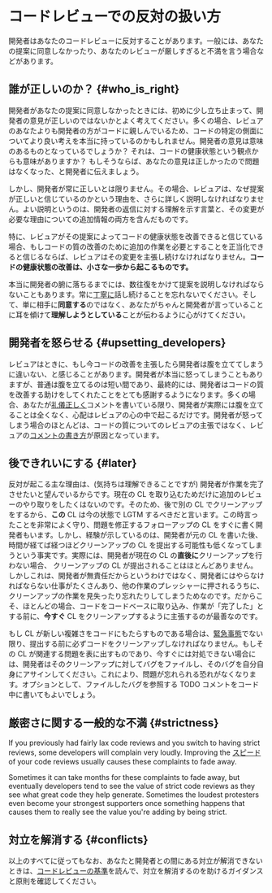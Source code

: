 # コードレビューでの反対の扱い方



開発者はあなたのコードレビューに反対することがあります。一般には、あなたの提案に同意しなかったり、あなたのレビューが厳しすぎると不満を言う場合などがあります。

## 誰が正しいのか？ {#who_is_right}

開発者があなたの提案に同意しなかったときには、初めに少し立ち止まって、開発者の意見が正しいのではないかとよく考えてください。多くの場合、レビュアのあなたよりも開発者の方がコードに親しんでいるため、コードの特定の側面についてより良い考えを本当に持っているのかもしれません。開発者の意見は意味のあるものとなっているでしょうか？ それは、コードの健康状態という観点からも意味がありますか？ もしそうならば、あなたの意見は正しかったので問題はなくなった、と開発者に伝えましょう。

しかし、開発者が常に正しいとは限りません。その場合、レビュアは、なぜ提案が正しいと信じているのかという理由を、さらに詳しく説明しなければなりません。よい説明というのは、開発者の返信に対する理解を示す言葉と、その変更が必要な理由についての追加情報の両方を含んだものです。

特に、レビュアがその提案によってコードの健康状態を改善できると信じている場合、もしコードの質の改善のために追加の作業を必要とすることを正当化できると信じるならば、レビュアはその変更を主張し続けなければなりません。**コードの健康状態の改善は、小さな一歩から起こるものです。**

本当に開発者の腑に落ちるまでには、数往復をかけて提案を説明しなければならないこともあります。常に[丁寧に](comments.md#courtesy)話し続けることを忘れないでください。そして、単に相手に**同意する**のではなく、あなたがちゃんと開発者が言っていることに耳を傾けて**理解しようとしている**ことが伝わるように心がけてください。

## 開発者を怒らせる {#upsetting_developers}

レビュアはときに、もし今コードの改善を主張したら開発者は腹を立ててしまうに違いない、と感じることがあります。開発者が本当に怒ってしまうこともありますが、普通は腹を立てるのは短い間であり、最終的には、開発者はコードの質を改善する助けをしてくれたことをとても感謝するようになります。多くの場合、あなたが[礼儀正しく](comments.md#courtesy)コメントを書いている限り、開発者が実際には腹を立てることは全くなく、心配はレビュアの心の中で起こるだけです。開発者が怒ってしまう場合のほとんどは、コードの質についてのレビュアの主張ではなく、レビュアの[コメントの書き方](comments.md#courtesy)が原因となっています。

## 後できれいにする {#later}

反対が起こる主な理由は、(気持ちは理解できることですが) 開発者が作業を完了させたいと望んでいるからです。現在の CL を取り込むためだけに追加のレビューのやり取りをしたくはないのです。そのため、後で別の CL でクリーンアップをするから、**この** CL は今の状態で LGTM するべきだと言います。この時言ったことを非常によく守り、問題を修正するフォローアップの CL をすぐに書く開発者もいます。しかし、経験が示しているのは、開発者が元の CL を書いた後、時間が経てば経つほどクリーンアップの CL を提出する可能性も低くなってしまうという事実です。実際には、開発者が現在の CL の**直後に**クリーンアップを行わない場合、 クリーンアップの CL が提出されることはほとんどありません。しかしこれは、開発者が無責任だからというわけではなく、開発者にはやらなければならない仕事がたくさんあり、他の作業のプレッシャーに押されるうちに、クリーンアップの作業を見失ったり忘れたりしてしまうためなのです。だからこそ、ほとんどの場合、コードをコードベースに取り込み、作業が「完了した」とする前に、**今すぐ** CL をクリーンアップするように主張するのが最善なのです。

もし CL が新しい複雑さをコードにもたらすものである場合は、[緊急事態](../emergencies.md)でない限り、提出する前に必ずコードをクリーンアップしなければなりません。もしその CL が関連する問題を表に出すものであり、今すぐには対処できない場合には、開発者はそのクリーンアップに対してバグをファイルし、そのバグを自分自身にアサインしてください。これにより、問題が忘れられる恐れがなくなります。オプションとして、ファイルしたバグを参照する TODO コメントをコード中に書いてもよいでしょう。

## 厳密さに関する一般的な不満 {#strictness}

If you previously had fairly lax code reviews and you switch to having strict
reviews, some developers will complain very loudly. Improving the
[スピード](speed.md) of your code reviews usually causes these complaints to fade
away.

Sometimes it can take months for these complaints to fade away, but eventually
developers tend to see the value of strict code reviews as they see what great
code they help generate. Sometimes the loudest protesters even become your
strongest supporters once something happens that causes them to really see the
value you're adding by being strict.

## 対立を解消する {#conflicts}

以上のすべてに従ってもなお、あなたと開発者との間にある対立が解消できないときは、[コードレビューの基準](standard.md)を読んで、対立を解消するのを助けるガイダンスと原則を確認してください。
